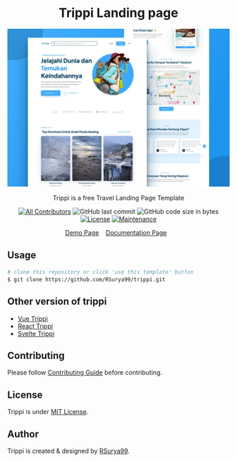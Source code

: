 <h1 align="center">Trippi Landing page</h1>

![Trippi Screenshot](assets/img/preview.webp)

<p align="center">Trippi is a free Travel Landing Page Template</p>
<div align="center">

[![All Contributors](https://img.shields.io/github/contributors/rsurya99/trippi)](https://github.com/rsurya99/trippi/graphs/contributors)
![GitHub last commit](https://img.shields.io/github/last-commit/rsurya99/trippi.svg)
![GitHub code size in bytes](https://img.shields.io/github/languages/code-size/rsurya99/trippi)
[![License](https://img.shields.io/github/license/rsurya99/trippi.svg)](LICENSE)
[![Maintenance](https://img.shields.io/badge/Maintained%3F-yes-green.svg)](https://GitHub.com/Naereen/StrapDown.js/graphs/commit-activity)

</div>

<p align="center">
	<a href="https://github.com/RSurya99/trippi" _blank="true">Demo Page</a>&nbsp;&nbsp;&nbsp;
	<a href="https://github.com/RSurya99/trippi">Documentation Page</a>&nbsp;&nbsp;&nbsp;
</p>

## Usage

```bash
# clone this repository or click 'use this template' button
$ git clone https://github.com/RSurya99/trippi.git
```

## Other version of trippi
- [Vue Trippi](https://github.com/rsurya99/vue-trippi)
- [React Trippi](https://github.com/rsurya99/react-trippi)
- [Svelte Trippi](https://github.com/rsurya99/svelte-trippi)


## Contributing

Please follow [Contributing Guide](./CONTRIBUTING.md) before contributing.

## License

Trippi is under [MIT License](./LICENSE).

## Author

Trippi is created & designed by <a href="https://rsurya.me">RSurya99</a>.
